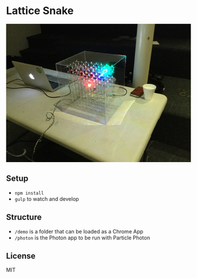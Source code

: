 # Lattice Snake

![Lattice Snake](asset/pic.jpg)

## Setup

- `npm install`
- `gulp` to watch and develop

## Structure

- `/demo` is a folder that can be loaded as a Chrome App
- `/photon` is the Photon app to be run with Particle Photon

## License

MIT

